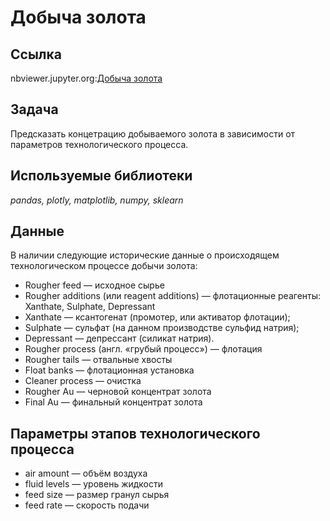 # Добыча золота

## Ссылка
nbviewer.jupyter.org:[Добыча золота](https://nbviewer.jupyter.org/github/svvema/Yandex_praktikum-proj/blob/main/ML_projects/ML_regresion_au_concetrate/ML_regresion_au_concetrate.ipynb)

## Задача

Предсказать концетрацию добываемого золота в зависимости от параметров технологического процесса.

## Используемые библиотеки
*pandas, plotly, matplotlib, numpy, sklearn*

## Данные

В наличии следующие исторические данные о происходящем технологическом процессе добычи золота:
- Rougher feed — исходное сырье
- Rougher additions (или reagent additions) — флотационные реагенты: Xanthate, Sulphate, Depressant
- Xanthate — ксантогенат (промотер, или активатор флотации);
- Sulphate — сульфат (на данном производстве сульфид натрия);
- Depressant — депрессант (силикат натрия).
- Rougher process (англ. «грубый процесс») — флотация
- Rougher tails — отвальные хвосты
- Float banks — флотационная установка
- Cleaner process — очистка
- Rougher Au — черновой концентрат золота
- Final Au — финальный концентрат золота


## Параметры этапов технологического процесса
- air amount — объём воздуха
- fluid levels — уровень жидкости
- feed size — размер гранул сырья
- feed rate — скорость подачи 


